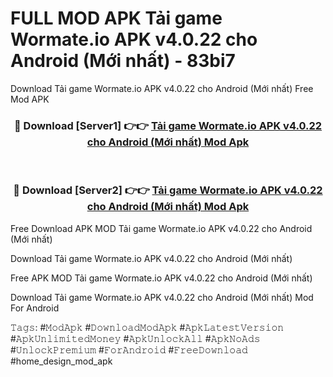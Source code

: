 # FULL MOD APK Tải game Wormate.io APK v4.0.22 cho Android (Mới nhất) - 83bi7
Download Tải game Wormate.io APK v4.0.22 cho Android (Mới nhất) Free Mod APK

<div align="center">
<h3>🔴 Download [Server1] 👉👉 <a href="https://apk-comot.site?title=Tải_game_Wormate.io_APK_v4.0.22_cho_Android_(Mới_nhất)">Tải game Wormate.io APK v4.0.22 cho Android (Mới nhất) Mod Apk</a></h3><br>

<h3>🔴 Download [Server2] 👉👉 <a href="https://apk-comot.site?title=Tải_game_Wormate.io_APK_v4.0.22_cho_Android_(Mới_nhất)">Tải game Wormate.io APK v4.0.22 cho Android (Mới nhất) Mod Apk</a></h3>
</div>


Free Download APK MOD Tải game Wormate.io APK v4.0.22 cho Android (Mới nhất)

Download Tải game Wormate.io APK v4.0.22 cho Android (Mới nhất) 

Free APK MOD Tải game Wormate.io APK v4.0.22 cho Android (Mới nhất) 

Download Tải game Wormate.io APK v4.0.22 cho Android (Mới nhất) Mod For Android

𝚃𝚊𝚐𝚜: #𝙼𝚘𝚍𝙰𝚙𝚔 #𝙳𝚘𝚠𝚗𝚕𝚘𝚊𝚍𝙼𝚘𝚍𝙰𝚙𝚔 #𝙰𝚙𝚔𝙻𝚊𝚝𝚎𝚜𝚝𝚅𝚎𝚛𝚜𝚒𝚘𝚗 #𝙰𝚙𝚔𝚄𝚗𝚕𝚒𝚖𝚒𝚝𝚎𝚍𝙼𝚘𝚗𝚎𝚢 #𝙰𝚙𝚔𝚄𝚗𝚕𝚘𝚌𝚔𝙰𝚕𝚕 #𝙰𝚙𝚔𝙽𝚘𝙰𝚍𝚜 #𝚄𝚗𝚕𝚘𝚌𝚔𝙿𝚛𝚎𝚖𝚒𝚞𝚖 #𝙵𝚘𝚛𝙰𝚗𝚍𝚛𝚘𝚒𝚍 #𝙵𝚛𝚎𝚎𝙳𝚘𝚠𝚗𝚕𝚘𝚊𝚍 #home_design_mod_apk